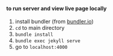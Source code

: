 #### to run server and view live page locally
1. install bundler (from [bundler.io](http://bundler.io))
2. `cd` to main directory
3. `bundle install`
4. `bundle exec jekyll serve`
5. go to `localhost:4000`
